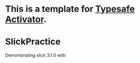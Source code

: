 This is a template for [Typesafe Activator](http://typesafe.com/platform/getstarted).
=======
# SlickPractice
Demonstrating slick 3.1.0 with
